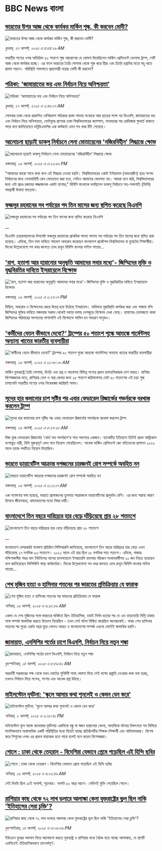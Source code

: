 # BBC News বাংলা## [ভারতের উপর আজ থেকে কার্যকর মার্কিন শুল্ক, কী করবেন মোদী?](https://www.bbc.com/bengali/articles/ckgje4pdl82o?at_medium=RSS&at_campaign=rss?at_campaign=githubrss)![ভারতের উপর আজ থেকে কার্যকর মার্কিন শুল্ক, কী করবেন মোদী?](https://ichef.bbci.co.uk/ace/ws/240/cpsprodpb/0462/live/dfb61000-82f3-11f0-a34f-318be3fb0481.jpg)_বুধবার, ২৭ আগস্ট, ২০২৫ এ ৪:৫৪:২৬ AM_ভারতীয় পণ্যের ওপর অতিরিক্ত ৫০ শতাংশ শুল্ক আরোপের যে ঘোষণা দিয়েছিলেন মার্কিন প্রেসিডেন্ট ডোনাল্ড ট্রাম্প, সেটি আজ থেকে কার্যকর হচ্ছে। এর ফলে ভারতের  তৈরি পোশাক থেকে শুরু করে হীরা এবং চিংড়ি রপ্তানির মতো বহু খাতে প্রভাব পড়বে। পরিস্থিতি সামলাতে প্রধানমন্ত্রী নরেন্দ্র মোদী কী করবেন?## [পত্রিকা: 'জামায়াতের ভয় এবং নির্বাচন নিয়ে অনিশ্চয়তা'](https://www.bbc.com/bengali/articles/clyr8p1vv37o?at_medium=RSS&at_campaign=rss?at_campaign=githubrss)![পত্রিকা: 'জামায়াতের ভয় এবং নির্বাচন নিয়ে অনিশ্চয়তা'](https://ichef.bbci.co.uk/ace/ws/240/cpsprodpb/7788/live/1d5248f0-82ec-11f0-a819-c948892e2dca.jpg)_বুধবার, ২৭ আগস্ট, ২০২৫ এ ২:৪৮:১৭ AM_সোমবার ঢাকা থেকে প্রকাশিত বেশিরভাগ পত্রিকার প্রথম পাতায় সংস্কারে আর ছাড়ের পক্ষে নয় বিএনপি, জামায়াতের ভয় এবং নির্বাচন নিয়ে অনিশ্চয়তা, ভোটযুদ্ধে প্রাণবন্ত ঢাকা বিশ্ববিদ্যালয়ের ক্যাম্পাস, নভেম্বরের পর রোহিঙ্গারা ক্ষুধার্ত থাকতে পারে বলে জানিয়েছেন ডব্লিউএফপির এক কর্মকর্তা এমন সব খবর ঠাঁই পেয়েছে।## [আলোচনা ছাড়াই ডাকসু নির্বাচনে সেনা মোতায়েনের 'নজিরবিহীন' সিদ্ধান্তে ক্ষোভ](https://www.bbc.com/bengali/articles/cy4d5dx484no?at_medium=RSS&at_campaign=rss?at_campaign=githubrss)![আলোচনা ছাড়াই ডাকসু নির্বাচনে সেনা মোতায়েনের 'নজিরবিহীন' সিদ্ধান্তে ক্ষোভ](https://ichef.bbci.co.uk/ace/ws/240/cpsprodpb/acba/live/56c24fe0-828d-11f0-ab3e-bd52082cd0ae.jpg)_মঙ্গলবার, ২৬ আগস্ট, ২০২৫ এ ৩:২০:৫৯ PM_"আমাদের কারো সাথে কথা বলে এই সিদ্ধান্ত নেওয়া হয়নি। বিশ্ববিদ্যালয়ের একটা ইন্টারনাল (অভ্যন্তরীণ) ছাত্র সংসদ নির্বাচনের জন্য সেনাবাহিনী কেন মোতায়েন করা হবে, সেটাও আমাদের বোধগম্য নয়। আমরা মনে করি, বিশ্ববিদ্যালয়ের জন্য এটা প্রচণ্ড রকমের লজ্জাজনক একটা ব্যাপার," বিবিসি বাংলাকে বলছিলেন ডাকসু নির্বাচনে সহ-সভাপতি (ভিপি) পদপ্রার্থী উমামা ফাতেমা।## [ফজলুর রহমানের সব পর্যায়ের পদ তিন মাসের জন্য স্থগিত করেছে বিএনপি](https://www.bbc.co.uk/bengali/live/c3wn0xed5e7t?at_medium=RSS&at_campaign=rss?at_campaign=githubrss)![ফজলুর রহমানের সব পর্যায়ের পদ তিন মাসের জন্য স্থগিত করেছে বিএনপি](https://ichef.bbci.co.uk/ace/standard/240/cpsprodpb/60da/live/2a35f030-8283-11f0-a34f-318be3fb0481.jpg)__বিএনপি চেয়ারপারসনের উপদেষ্টা ফজলুর রহমানের প্রাথমিক সদস্য পদসহ সব পর্যায়ের পদ তিন মাসের জন্য স্থগিত করা হয়েছে। এদিকে, তিন দফা দাবিতে শাহবাগ অবরোধ করেছেন বাংলাদেশ প্রকৌশল বিশ্ববিদ্যালয় বা বুয়েটের শিক্ষার্থীরা। দিনের উল্লেখযোগ্য সব খবর জানতে চোখ রাখুন বিবিসি বাংলার লাইভ পাতায়...## ['রাগ, হতাশা আর হারানোর অনুভূতি আমাদের সবার মধ্যে'- জিম্মিদের মুক্তি ও যুদ্ধবিরতির দাবিতে ইসরায়েলে বিক্ষোভ](https://www.bbc.com/bengali/articles/c0kzmzy2l6ro?at_medium=RSS&at_campaign=rss?at_campaign=githubrss)!['রাগ, হতাশা আর হারানোর অনুভূতি আমাদের সবার মধ্যে'- জিম্মিদের মুক্তি ও যুদ্ধবিরতির দাবিতে ইসরায়েলে বিক্ষোভ](https://ichef.bbci.co.uk/ace/ws/240/cpsprodpb/1d32/live/64dc1aa0-827b-11f0-ab3e-bd52082cd0ae.jpg)_মঙ্গলবার, ২৬ আগস্ট, ২০২৫ এ ২:২৭:০৭ PM_মিছিল, অবরোধ ও বিক্ষোভের জেরে উত্তপ্ত হয়ে উঠেছে ইসরায়েল। অবিলম্বে যুদ্ধবিরতি কার্যকর করা এবং গাজায় বন্দি জিম্মিদের মুক্তির দাবিতে মঙ্গলবার সকাল থেকেই দফায় দফায় দেশজুড়ে বিক্ষোভ দেখা গেছে। হামাসের হেফাজতে থাকা জিম্মিদের পরিবারের সদস্যদের পাশাপাশি এই বিক্ষোভে সামিল হন সাধারণ মানুষও।## ['কর্মীদের বেতন কীভাবে দেবো?' ট্রাম্পের ৫০ শতাংশ শুল্কে আতঙ্কে গার্মেন্টসহ অন্যান্য খাতের ভারতীয় ব্যবসায়ীরা](https://www.bbc.com/bengali/articles/c776g1v3mvdo?at_medium=RSS&at_campaign=rss?at_campaign=githubrss)!['কর্মীদের বেতন কীভাবে দেবো?' ট্রাম্পের ৫০ শতাংশ শুল্কে আতঙ্কে গার্মেন্টসহ অন্যান্য খাতের ভারতীয় ব্যবসায়ীরা](https://ichef.bbci.co.uk/ace/ws/240/cpsprodpb/f71b/live/d81cb110-8257-11f0-83cc-c5da98c419b8.jpg)_মঙ্গলবার, ২৬ আগস্ট, ২০২৫ এ ১১:৩৮:৩০ AM_মার্কিন যুক্তরাষ্ট্রে তৈরি পোশাক, চিংড়ি এবং রত্ন ও গহনাসহ বিভিন্ন পণ্যের প্রধান রফতানিকারক দেশ ভারত। বাণিজ্য বিশেষজ্ঞদের মতে, রাশিয়ার তেল ও অস্ত্র কেনার জন্য ২৫ শতাংশ জরিমানাসহ মোট ৫০ শতাংশের এই চড়া শুল্ক চাপানোটা ভারতীয় পণ্যের ওপর নিষেধাজ্ঞা জারিরই সমান।## [সুদের হার কমানোর চাপ সৃষ্টির পর এবার ফেডারেল রিজার্ভের গভর্নরকে বরখাস্ত করলেন ট্রাম্প](https://www.bbc.com/bengali/articles/c987015wn34o?at_medium=RSS&at_campaign=rss?at_campaign=githubrss)![সুদের হার কমানোর চাপ সৃষ্টির পর এবার ফেডারেল রিজার্ভের গভর্নরকে বরখাস্ত করলেন ট্রাম্প](https://ichef.bbci.co.uk/ace/ws/240/cpsprodpb/3076/live/40346380-8238-11f0-ab3e-bd52082cd0ae.jpg)_মঙ্গলবার, ২৬ আগস্ট, ২০২৫ এ ৫:২৭:২৮ AM_মিজ কুক ফেডারেল রিজার্ভের 'বোর্ড অব গভর্নরসে'র সাত সদস্যের একজন। ব্যাংকটির ইতিহাসে তিনিই প্রথম আফ্রিকান বংশাদ্ভূত নারী, যিনি গুরুত্বপূর্ণ এমন পদে নিয়োগ পেয়েছিলেন। সাবেক মার্কিন প্রেসিডেন্ট জো বাইডেনের প্রশাসন ২০২২ সালে তাকে পদটিতে নিয়োগ দিয়েছিল।## [ভারতে ডায়াবেটিস আক্রান্ত দশজনের চারজনই রোগ সম্পর্কে অবহিত নন](https://www.bbc.com/bengali/articles/czxy2gp5xp8o?at_medium=RSS&at_campaign=rss?at_campaign=githubrss)![ভারতে ডায়াবেটিস আক্রান্ত দশজনের চারজনই রোগ সম্পর্কে অবহিত নন](https://ichef.bbci.co.uk/ace/ws/240/cpsprodpb/2ea9/live/3536a410-7f50-11f0-ace8-c7fe3706c172.jpg)_মঙ্গলবার, ২৬ আগস্ট, ২০২৫ এ ২:১২:১৭ AM_এক গবেষণায় বলা হয়েছে, ভারতে গ্রামাঞ্চলের তুলনায় শহরাঞ্চলে ডায়াবেটিসের প্রাদুর্ভাব বেশি। এর জন্য সম্ভাব্য কারণ হিসাবে জীবনযাত্রা, খাদ্যাভ্যাসের মতো বিষয় দায়ী।## [বাংলাদেশে তিন বছরে দারিদ্র্যের হার বেড়ে দাঁড়িয়েছে প্রায় ২৮ শতাংশে](https://www.bbc.co.uk/bengali/live/cqle1p4k5w1t?at_medium=RSS&at_campaign=rss?at_campaign=githubrss)![বাংলাদেশে তিন বছরে দারিদ্র্যের হার বেড়ে দাঁড়িয়েছে প্রায় ২৮ শতাংশে](https://ichef.bbci.co.uk/ace/standard/240/cpsprodpb/689e/live/86aaf8d0-81b9-11f0-a34f-318be3fb0481.jpg)__বাংলাদেশে বেসরকারি গবেষণা প্রতিষ্ঠান পিপিআরসি  জানিয়েছে, বাংলাদেশে তিন বছরে দারিদ্র্যের হার বেড়ে এখন দাঁড়িয়েছে ২৭ দশমিক ৯৩ শতাংশে। ২০২২ সালে এই হার ছিল ১৮ দশমিক সাত শতাংশ। এদিকে, গাজার দক্ষিণাঞ্চলীয় শহর খান ইউনিসের নাসের হাসপাতালে ইসরায়েলি হামলায় পাঁচজন সংবাদকর্মীসহ ২০ জন নিহত হয়েছেন বলে জানিয়েছেন ফিলিস্তিনি স্বাস্থ্য কর্মকর্তারা। দিনের উল্লেখযোগ্য সব খবর জানতে চোখ রাখুন বিবিসি বাংলার লাইভ পাতায়...## [শেখ মুজিব হত্যা ও হাসিনার পতনের পর ভারতের প্রতিক্রিয়ায় যে ফারাক](https://www.bbc.com/bengali/articles/cly39465d10o?at_medium=RSS&at_campaign=rss?at_campaign=githubrss)![শেখ মুজিব হত্যা ও হাসিনার পতনের পর ভারতের প্রতিক্রিয়ায় যে ফারাক](https://ichef.bbci.co.uk/ace/ws/240/cpsprodpb/473f/live/567ab140-7855-11f0-8071-1788c7e8ae0e.jpg)_শনিবার, ১৬ আগস্ট, ২০২৫ এ ৯:১৮:৫৯ AM_একদা যে শেখ মুজিবের সঙ্গে ভারতের ঘনিষ্ঠতা ছিল ঐতিহাসিক, তারই নির্মম হত্যার পর যে এত তাড়াতাড়ি দিল্লি ঢাকার সঙ্গে সম্পর্ক স্বাভাবিক করতে উদ্যোগ নিয়েছিল - তখন সেই ঘটনা বিস্মিত করেছিল অনেককেই। অথচ শেখ হাসিনার পতনের পর পুরো একটা বছর ঘুরে গেলেও ভারত ও বাংলাদেশের সম্পর্ক এখনো মোটেই স্বাভাবিক হয়নি।## [জামায়াত, এনসিপির শর্তের চাপে বিএনপি, নির্বাচন নিয়ে নতুন শঙ্কা ](https://www.bbc.com/bengali/articles/cgjyd701vwgo?at_medium=RSS&at_campaign=rss?at_campaign=githubrss)![জামায়াত, এনসিপির শর্তের চাপে বিএনপি, নির্বাচন নিয়ে নতুন শঙ্কা ](https://ichef.bbci.co.uk/ace/ws/240/cpsprodpb/6c32/live/ba7784d0-78a4-11f0-a975-cb151ca452f4.jpg)_বৃহস্পতিবার, ১৪ আগস্ট, ২০২৫ এ ৫:৫৯:৪২ AM_অন্তর্বর্তী সরকারের পক্ষ থেকে যখন ভোটের সুনির্দিষ্ট সময় ঘোষণা দিয়ে সেই লক্ষ্যে প্রস্তুতি নেওয়ার কথা বলা হচ্ছে, তখনও নির্বাচন নিয়ে সন্দেহ, সংশয় এবং অনেক প্রশ্ন উঠছে।## [মাইলস্টোন দুর্ঘটনা: 'স্কুলে আসার কথা শুনলেই ও কেমন যেন করে'](https://www.bbc.com/bengali/articles/cz0ylyd50k3o?at_medium=RSS&at_campaign=rss?at_campaign=githubrss)![মাইলস্টোন দুর্ঘটনা: 'স্কুলে আসার কথা শুনলেই ও কেমন যেন করে'](https://ichef.bbci.co.uk/ace/ws/240/cpsprodpb/b1a9/live/559e9ab0-6fa5-11f0-8dbd-f3d32ebd3327.png)_শনিবার, ২ আগস্ট, ২০২৫ এ ২:২৮:৪১ PM_মাইলস্টোন স্কুল অ্যান্ড কলেজের দুর্ঘটনায় একদিকে বন্ধু বা স্বজন হারানোর বেদনা, অন্যদিকে ঘটনার বিভৎসতা সব মিলিয়ে মানসিকভাবে অস্বাভাবিক একটি পরিস্থিতির মধ্যে দিয়েই যাচ্ছে প্রতিষ্ঠানটির শিক্ষক-শিক্ষার্থী এবং অভিভাবকরা। বিশেষ করে শিশুদের ওপর এর প্রভাব মারাত্মক হতে পারে বলেই মনে করেন বিশেষজ্ঞরা।## [শোলে : ঢাকা থেকে তেহরান - বিদেশিরা যেভাবে প্রেমে পড়েছিল এই হিন্দি ছবির](https://www.bbc.com/bengali/articles/cly73ww3wyxo?at_medium=RSS&at_campaign=rss?at_campaign=githubrss)![শোলে : ঢাকা থেকে তেহরান - বিদেশিরা যেভাবে প্রেমে পড়েছিল এই হিন্দি ছবির](https://ichef.bbci.co.uk/ace/ws/240/cpsprodpb/22a4/live/5b2e4060-79d8-11f0-83cc-c5da98c419b8.jpg)_শনিবার, ১৬ আগস্ট, ২০২৫ এ ৬:০২:৪৯ AM_সেই দিনটা ছিল ১৫ই অগাস্ট, শুক্রবার। সালটা ৫০ বছর আগে। সেদিনই মুক্তি পেয়েছিল শোলে।## [রাশিয়ার কাছ থেকে ৭২ লাখ ডলারে আলাস্কা কেনা যুক্তরাষ্ট্রের ভুল ছিল নাকি 'ইতিহাসের সেরা চুক্তি'?](https://www.bbc.com/bengali/articles/c2kzpq131nzo?at_medium=RSS&at_campaign=rss?at_campaign=githubrss)![রাশিয়ার কাছ থেকে ৭২ লাখ ডলারে আলাস্কা কেনা যুক্তরাষ্ট্রের ভুল ছিল নাকি 'ইতিহাসের সেরা চুক্তি'?](https://ichef.bbci.co.uk/ace/ws/240/cpsprodpb/72b4/live/8b981eb0-78ed-11f0-8071-1788c7e8ae0e.jpg)_বৃহস্পতিবার, ১৪ আগস্ট, ২০২৫ এ ৩:০৯:৩৬ PM_ইউক্রেন যুদ্ধের অবসান নিয়ে আলোচনা করতে যুক্তরাষ্ট্র ও রাশিয়ার মধ্যে বৈঠক হতে যাচ্ছে আলাস্কায়, যে স্থানটি এমনিতেই ঐতিহাসিকভাবে তাৎপর্যপূর্ণ।